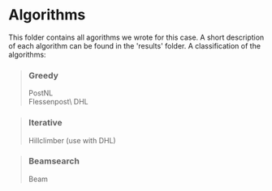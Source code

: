 # Algorithms

This folder contains all agorithms we wrote for this case. A short description of each algorithm can be found in the 'results' folder. A classification of the algorithms:

> ### Greedy
> PostNL\
> Flessenpost\ 
> DHL

> ### Iterative
> Hillclimber (use with DHL)

> ### Beamsearch
> Beam
